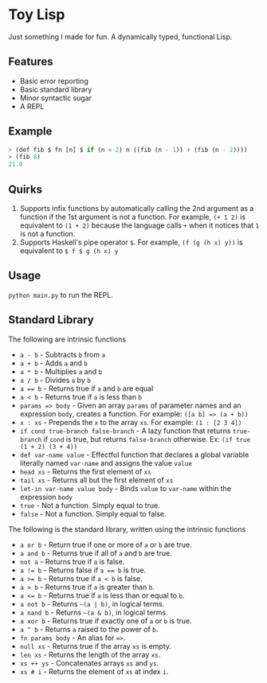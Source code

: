 # Toy Lisp
Just something I made for fun. A dynamically typed, functional Lisp.

## Features
- Basic error reporting
- Basic standard library
- Minor syntactic sugar
- A REPL

## Example
```cl
> (def fib $ fn [n] $ if (n < 2) n ((fib (n - 1)) + (fib (n - 2))))
> (fib 8)
21.0
```

## Quirks
1. Supports infix functions by automatically calling the 2nd argument as a function if the 1st argument is not a function. For example, `(+ 1 2)` is equivalent to `(1 + 2)` because the language calls `+` when it notices that `1` is not a function.
2. Supports Haskell's pipe operator `$`. For example, `(f (g (h x) y))` is equivalent to `$ f $ g (h x) y`

## Usage
`python main.py` to run the REPL.

## Standard Library
The following are intrinsic functions
- `a - b` - Subtracts `b` from `a`
- `a + b` - Adds `a` and `b`
- `a * b` - Multiplies `a` and `b`
- `a / b` - Divides `a` by `b`
- `a == b` - Returns true if `a` and `b` are equal 
- `a < b` - Returns true if `a` is less than `b`
- `params => body` - Given an array `params` of parameter names and an expression `body`, creates a function. For example: `([a b] => (a + b))`
- `x : xs` - Prepends the `x` to the array `xs`. For example: `(1 : [2 3 4])`
- `if cond true-branch false-branch` - A lazy function that returns `true-branch` if `cond` is true, but returns `false-branch` otherwise. Ex: `(if true (1 + 2) (3 + 4))`
- `def var-name value` - Effectful function that declares a global variable literally named `var-name` and assigns the value `value`
- `head xs` - Returns the first element of `xs`
- `tail xs` - Returns all but the first element of `xs`
- `let-in var-name value body` - Binds `value` to `var-name` within the expression `body`
- `true` - Not a function. Simply equal to true.
- `false` - Not a function. Simply equal to false.

The following is the standard library, written using the intrinsic functions
- `a or b` - Return true if one or more of `a` or `b` are true.
- `a and b` - Returns true if all of `a` and `b` are true.
- `not a` - Returns true if `a` is false.
- `a != b` - Returns false if `a == b` is true.
- `a >= b` - Returns true if `a < b` is false.
- `a > b` - Returns true if `a` is greater than `b`.
- `a <= b` - Returns true if `a` is less than or equal to `b`.
- `a not b` - Returns `~(a | b)`, in logical terms.
- `a nand b` - Returns `~(a & b)`, in logical terms.
- `a xor b` - Returns true if exactly one of `a` or `b` is true.
- `a ^ b` - Returns `a` raised to the power of `b`.
- `fn params body` - An alias for `=>`.
- `null xs` - Returns true if the array `xs` is empty.
- `len xs` - Returns the length of the array `xs`.
- `xs ++ ys` - Concatenates arrays `xs` and `ys`.
- `xs # i` - Returns the element of `xs` at index `i`.
